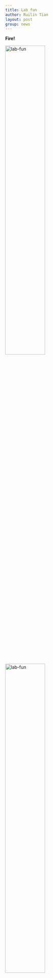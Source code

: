 ```yaml
---
title: Lab fun
author: Ruilin Tian
layout: post
group: news
---
```

 **Fire!**

 <img src="/static/img/news/20220222_lab_fun_1.jpg" width="50%" alt="lab-fun" class="img-fluid"> 

 <img src="/static/img/news/20220222_lab_fun_2.jpg" width="50%" alt="lab-fun" class="img-fluid"> 





  




